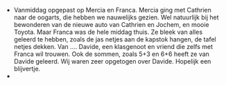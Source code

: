 - Vanmiddag opgepast op Mercia en Franca. Mercia ging met Cathrien naar de oogarts, die hebben we nauwelijks gezien. Wel natuurlijk bij het bewonderen van de nieuwe auto van Cathrien en Jochem, en mooie Toyota. Maar Franca was de hele middag thuis. Ze bleek van alles geleerd te hebben, zoals de jas netjes aan de kapstok hangen, de tafel netjes dekken. Van .... Davide, een klasgenoot en vriend die zelfs met Franca wil trouwen. Ook de sommen, zoals 5+3 en 6+6 heeft ze van Davide geleerd. Wij waren zeer opgetogen over Davide. Hopelijk een blijvertje.
-